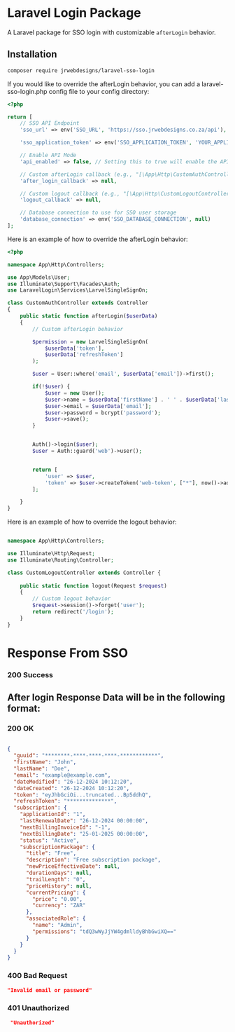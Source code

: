 # Laravel Login Package

A Laravel package for SSO login with customizable `afterLogin` behavior.

## Installation

```bash
composer require jrwebdesigns/laravel-sso-login
```

If you would like to override the afterLogin behavior, you can add a laravel-sso-login.php config file to your config directory:

```php
<?php

return [
    // SSO API Endpoint
    'sso_url' => env('SSO_URL', 'https://sso.jrwebdesigns.co.za/api'),

    'sso_application_token' => env('SSO_APPLICATION_TOKEN', 'YOUR_APPLICATION'),

    // Enable API Mode
    'api_enabled' => false, // Setting this to true will enable the API mode and responses will be in JSON format

    // Custom afterLogin callback (e.g., "[\App\Http\CustomAuthController::class, 'afterLogin']")
    'after_login_callback' => null,

    // Custom logout callback (e.g., "[\App\Http\CustomLogoutController::class, 'logout']")
    'logout_callback' => null,

    // Database connection to use for SSO user storage
    'database_connection' => env('SSO_DATABASE_CONNECTION', null)
];
```

Here is an example of how to override the afterLogin behavior:

```php
<?php

namespace App\Http\Controllers;

use App\Models\User;
use Illuminate\Support\Facades\Auth;
use LaravelLogin\Services\LarvelSingleSignOn;

class CustomAuthController extends Controller
{
    public static function afterLogin($userData)
    {
        // Custom afterLogin behavior

        $permission = new LarvelSingleSignOn(
            $userData['token'],
            $userData['refreshToken']
        );

        $user = User::where('email', $userData['email'])->first();

        if(!$user) {
            $user = new User();
            $user->name = $userData['firstName'] . ' ' . $userData['lastName'];
            $user->email = $userData['email'];
            $user->password = bcrypt('password');
            $user->save();
        }


        Auth()->login($user);
        $user = Auth::guard('web')->user();


        return [
            'user' => $user,
            'token' => $user->createToken('web-token', ["*"], now()->addWeek())->plainTextToken
        ];

    }
}
```

Here is an example of how to override the logout behavior:

```php

namespace App\Http\Controllers;

use Illuminate\Http\Request;
use Illuminate\Routing\Controller;

class CustomLogoutController extends Controller {
    
    public static function logout(Request $request)
    {
        // Custom logout behavior
        $request->session()->forget('user');
        return redirect('/login');
    }
}
```

# Response From SSO

### 200 Success


## After login Response Data will be in the following format:

### 200 OK
```json

{
  "guuid": "********-****-****-****-************",
  "firstName": "John",
  "lastName": "Doe",
  "email": "example@example.com",
  "dateModified": "26-12-2024 10:12:20",
  "dateCreated": "26-12-2024 10:12:20",
  "token": "eyJhbGciOi...truncated...Bp5ddhQ",
  "refreshToken": "**************",
  "subscription": {
    "applicationId": "1",
    "lastRenewalDate": "26-12-2024 00:00:00",
    "nextBillingInvoiceId": "-1",
    "nextBillingDate": "25-01-2025 00:00:00",
    "status": "Active",
    "subscriptionPackage": {
      "title": "Free",
      "description": "Free subscription package",
      "newPriceEffectiveDate": null,
      "durationDays": null,
      "trailLength": "0",
      "priceHistory": null,
      "currentPricing": {
        "price": "0.00",
        "currency": "ZAR"
      },
      "associatedRole": {
        "name": "Admin",
        "permissions": "tdQ3wWyJjYW4gdmlldyBhbGwiXQ=="
      }
    }
  }
}
```

### 400 Bad Request
```json
"Invalid email or password"
```

### 401 Unauthorized
```json
 "Unauthorized"
```